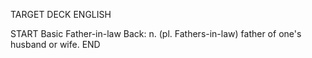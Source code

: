 TARGET DECK
ENGLISH

START
Basic
Father-in-law
Back: n. (pl. Fathers-in-law) father of one's husband or wife.
END
